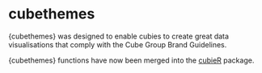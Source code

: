 
<!-- README.md is generated from README.Rmd. Please edit that file -->

# cubethemes

<!-- badges: start -->
<!-- badges: end -->

{cubethemes} was designed to enable cubies to create great data
visualisations that comply with the Cube Group Brand Guidelines.

{cubethemes} functions have now been merged into the
[cubieR](https://github.com/zerogetsamgow/cubieR) package.
